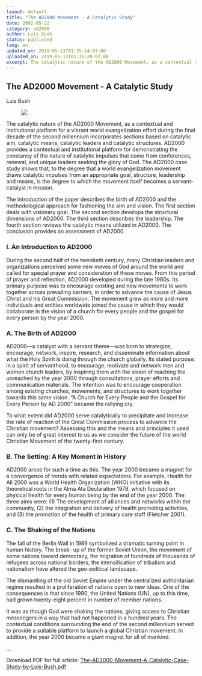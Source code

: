 ```yaml
---
layout: default
title: "The AD2000 Movement - A Catalytic Study"
date: 2002-05-22
category: ad2000
author: Luis Bush
status: published
lang: en
updated_on: 2019-05-13T01:35:14-07:00
uploaded_on: 2019-05-13T01:35:20-07:00
excerpt: The catalytic nature of the AD2000 Movement, as a contextual and institutional platform for a vibrant world evangelization effort during the final decade of the second millennium incorporates sections based on catalytic aim, catalytic means, catalytic leaders and catalytic structures. AD2000 provides a contextual and institutional platform for demonstrating the constancy of the nature of catalytic impulses that come from conferences, renewal, and unique leaders seeking the glory of God. The AD2000 case study shows that, to the degree that a world evangelization movement draws catalytic impulses from an appropriate goal, structure, leadership and means, is the degree to which the movement itself becomes a servant-catalyst in mission.
---
```

<article class="document-container" data-publication-date="{{page.date}}" data-uploaded-on="{{page.uploaded_on}}" data-updated-on="{{page.updated_on}}" data-category="{{page.category}}">
<h1>The AD2000 Movement - A Catalytic Study</h1>

<p class="author">Luis Bush</p>

<figure class="pic-left">
  <img src="{{ site.url }}{{ site.baseurl }}/assets/images/2002-05-22/ad2000-mission-overview.png">
</figure>
<p>The catalytic nature of the AD2000 Movement, as a contextual and institutional platform for a vibrant world evangelization effort during the final decade of the second millennium incorporates sections based on catalytic aim, catalytic means, catalytic leaders and catalytic structures. AD2000 provides a contextual and institutional platform for demonstrating the constancy of the nature of catalytic impulses that come from conferences, renewal, and unique leaders seeking the glory of God. The AD2000 case study shows that, to the degree that a world evangelization movement draws catalytic impulses from an appropriate goal, structure, leadership and means, is the degree to which the movement itself becomes a servant-catalyst in mission.</p>

<p>The introduction of the paper describes the birth of AD2000 and the methodological approach for fashioning the aim and vision. The first section deals with visionary goal. The second section develops the structural dimensions of AD2000. The third section describes the leadership. The fourth section reviews the catalytic means utilized in AD2000. The conclusion provides an assessment of AD2000.</p>

<h3>I. An Introduction to AD2000</h3>

<p>During the second half of the twentieth century, many Christian leaders and organizations perceived some new moves of God around the world and called for special prayer and consideration of these moves. From this period of prayer and reflection, AD2000 developed during the late 1980s. Its primary purpose was to encourage existing and new movements to work together across prevailing barriers, in order to advance the cause of Jesus Christ and his Great Commission. The movement grew as more and more individuals and entities worldwide joined the cause in which they would collaborate in the vision of a church for every people and the gospel for every person by the year 2000.</p>

<h3>A. The Birth of AD2000</h3>
<p>AD2000—a catalyst with a servant theme—was born to strategize, encourage, network, inspire, research, and disseminate information about what the Holy Spirit is doing through the church globally. Its stated purpose: in a spirit of servanthood, to encourage, motivate and network men and women church leaders, by inspiring them with the vision of reaching the unreached by the year 2000 through consultations, prayer efforts and communication materials. The intention was to encourage cooperation among existing churches, movements, and structures to work together towards this same vision. “A Church for Every People and the Gospel for Every Person by AD 2000” became the rallying cry.</p>
<p>To what extent did AD2000 serve catalytically to precipitate and increase the rate of reaction of the Great Commission process to advance the Christian movement? Assessing this and the means and principles it used can only be of great interest to us as we consider the future of the world Christian Movement of the twenty-first century.</p>

<h3>B. The Setting: A Key Moment in History</h3>

<p>AD2000 arose for such a time as this. The year 2000 became a magnet for a convergence of trends with related expectations. For example, Health for All 2000 was a World Health Organization (WHO) initiative with its theoretical roots in the Alma Ata Declaration 1978, which focused on physical health for every human being by the end of the year 2000. The three aims were: (1) The development of alliances and networks within the community, (2) the integration and delivery of health promoting activities, and (3) the promotion of the health of primary care staff (Fletcher 2001).</p>

<h3>C. The Shaking of the Nations</h3>

<p>The fall of the Berlin Wall in 1989 symbolized a dramatic turning point in human history. The break- up of the former Soviet Union, the movement of some nations toward democracy, the migration of hundreds of thousands of refugees across national borders, the intensification of tribalism and nationalism have altered the geo-political landscape.</p>

<p>The dismantling of the old Soviet Empire under the centralized authoritarian regime resulted in a proliferation of nations open to new ideas. One of the consequences is that since 1990, the United Nations (UN), up to this time, had grown twenty-eight percent in number of member nations.</p>

<p>It was as though God were shaking the nations, giving access to Christian messengers in a way that had not happened in a hundred years. The contextual conditions surrounding the end of the second millennium served to provide a suitable platform to launch a global Christian movement. In addition, the year 2000 became a giant magnet for all of mankind.</p>

<p>...</p>

<p>Download PDF for full article: <a href="{{ site.baseurl }}/assets/pdf/2002-05-22/The-AD2000-Movement-A-Catalytic-Case-Study-by-Luis-Bush.pdf">The-AD2000-Movement-A-Catalytic-Case-Study-by-Luis-Bush.pdf</a></p>
</article>
